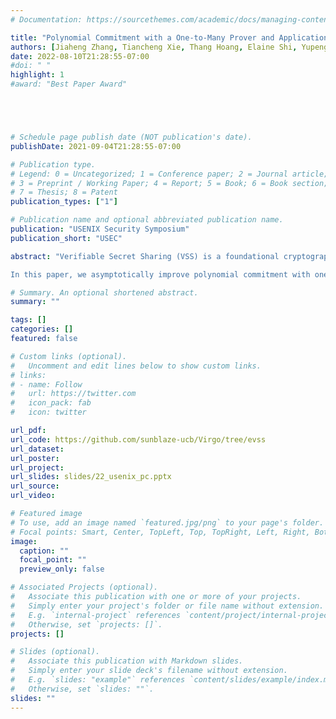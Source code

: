 ```yaml
---
# Documentation: https://sourcethemes.com/academic/docs/managing-content/

title: "Polynomial Commitment with a One-to-Many Prover and Applications"
authors: [Jiaheng Zhang, Tiancheng Xie, Thang Hoang, Elaine Shi, Yupeng Zhang]
date: 2022-08-10T21:28:55-07:00
#doi: " "
highlight: 1
#award: "Best Paper Award"





# Schedule page publish date (NOT publication's date).
publishDate: 2021-09-04T21:28:55-07:00

# Publication type.
# Legend: 0 = Uncategorized; 1 = Conference paper; 2 = Journal article;
# 3 = Preprint / Working Paper; 4 = Report; 5 = Book; 6 = Book section;
# 7 = Thesis; 8 = Patent
publication_types: ["1"]

# Publication name and optional abbreviated publication name.
publication: "USENIX Security Symposium"
publication_short: "USEC"

abstract: "Verifiable Secret Sharing (VSS) is a foundational cryptographic primitive that serves as an essential building block in multi-party computation and decentralized blockchain applications. One of the most practical ways to construct VSS is through a polynomial commitment, where the dealer commits to a random polynomial whose 0-th coefficient encodes the secret to be shared, and proves the evaluation of the committed polynomial at a different point to each of N verifiers, i.e., the polynomial commitment is used in a “one-to-many” fashion. The recent work of Tomescu et al. (IEEE S&P 2020) was the first to consider polynomial commitment with “one-to- many prover batching”, such that the prover can prove evaluations at N different points at the cost of O(1) proofs. However, their scheme is not optimal and requires a trusted setup.\\

In this paper, we asymptotically improve polynomial commitment with one-to-many prover batching. We propose two novel schemes. First, we propose a scheme with optimal asymptotics in all dimensions in the trusted setup setting. Second, we are the first to consider one-to-many prover batching for transparent polynomial commitments, and we propose a transparent scheme whose performance approximately matches the best-known scheme in the trusted setup setting. We implement our schemes and evaluate their performance. Our scheme in the trusted setup setting improves the proof size by 20× and the verifier time by 7.8× for 221 parties, with a small overhead on the prover time. Our transparent polynomial commitment removes the trusted setup and further improves the prover time by 2.3×."

# Summary. An optional shortened abstract.
summary: ""

tags: []
categories: []
featured: false

# Custom links (optional).
#   Uncomment and edit lines below to show custom links.
# links:
# - name: Follow
#   url: https://twitter.com
#   icon_pack: fab
#   icon: twitter

url_pdf:
url_code: https://github.com/sunblaze-ucb/Virgo/tree/evss
url_dataset:
url_poster:
url_project:
url_slides: slides/22_usenix_pc.pptx
url_source:
url_video:

# Featured image
# To use, add an image named `featured.jpg/png` to your page's folder. 
# Focal points: Smart, Center, TopLeft, Top, TopRight, Left, Right, BottomLeft, Bottom, BottomRight.
image:
  caption: ""
  focal_point: ""
  preview_only: false

# Associated Projects (optional).
#   Associate this publication with one or more of your projects.
#   Simply enter your project's folder or file name without extension.
#   E.g. `internal-project` references `content/project/internal-project/index.md`.
#   Otherwise, set `projects: []`.
projects: []

# Slides (optional).
#   Associate this publication with Markdown slides.
#   Simply enter your slide deck's filename without extension.
#   E.g. `slides: "example"` references `content/slides/example/index.md`.
#   Otherwise, set `slides: ""`.
slides: ""
---
```

